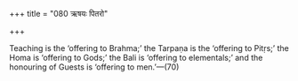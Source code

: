 +++
title = "080 ऋषयः पितरो"

+++

Teaching is the ‘offering to Brahma;’ the Tarpaṇa is the ‘offering to Pitṛs;’ the Homa is ‘offering to Gods;’ the Bali is ‘offering to elementals;’ and the honouring of Guests is ‘offering to men.’—(70) 